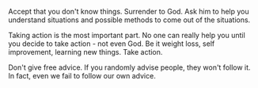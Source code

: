 Accept that you don't know things. Surrender to God. Ask him to help you understand situations and possible methods to come out of the situations.

Taking action is the most important part. No one can really help you until you decide to take action - not even God. Be it weight loss, self improvement, learning new things. Take action.

Don't give free advice. If you randomly advise people, they won't follow it. In fact, even we fail to follow our own advice.

